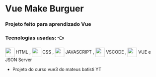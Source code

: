 # Vue Make Burguer

### Projeto feito para aprendizado Vue

### Tecnologias usadas: 👈 
<img align="center" height="30" width="30" src="https://cdn.jsdelivr.net/gh/devicons/devicon/icons/html5/html5-original.svg"> HTML , 
<img align="center" height="30" width="30" src="https://cdn.jsdelivr.net/gh/devicons/devicon/icons/css3/css3-original.svg"> CSS , 
<img align="center" height="30" width="30" src="https://cdn.jsdelivr.net/gh/devicons/devicon/icons/javascript/javascript-original.svg"> JAVASCRIPT , 
<img align="center" height="30" width="30" src="https://cdn.jsdelivr.net/gh/devicons/devicon/icons/javascript/javascript-original.svg"> VSCODE , 
<img align="center" height="30" width="30" src="https://cdn.jsdelivr.net/gh/devicons/devicon/icons/vuejs/vuejs-original.svg"> VUE
e JSON Server

- Projeto do curso vue3 do mateus batisti YT

